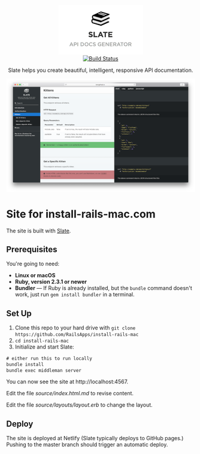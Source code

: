 <p align="center">
  <img src="https://raw.githubusercontent.com/lord/img/master/logo-slate.png" alt="Slate: API Documentation Generator" width="226">
  <br>
  <a href="https://travis-ci.com/slatedocs/slate"><img src="https://travis-ci.com/slatedocs/slate.svg?branch=master" alt="Build Status"></a>
</p>

<p align="center">Slate helps you create beautiful, intelligent, responsive API documentation.</p>

<p align="center"><img src="https://raw.githubusercontent.com/lord/img/master/screenshot-slate.png" width=700 alt="Screenshot of Example Documentation created with Slate"></p>

# Site for install-rails-mac.com

The site is built with <a href="https://slatedocs.github.io/slate">Slate</a>.

## Prerequisites

You're going to need:

 - **Linux or macOS**
 - **Ruby, version 2.3.1 or newer**
 - **Bundler** — If Ruby is already installed, but the `bundle` command doesn't work, just run `gem install bundler` in a terminal.

## Set Up

1. Clone this repo to your hard drive with `git clone https://github.com/RailsApps/install-rails-mac`
2. `cd install-rails-mac`
3. Initialize and start Slate:

```shell
# either run this to run locally
bundle install
bundle exec middleman server
```

You can now see the site at http://localhost:4567.

Edit the file *source/index.html.md* to revise content.

Edit the file *source/layouts/layout.erb* to change the layout.

## Deploy

The site is deployed at Netlify (Slate typically deploys to GitHub pages.) Pushing to the master branch should trigger an automatic deploy.


